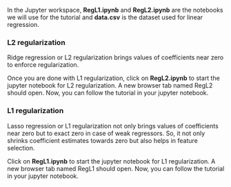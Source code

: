 In the Jupyter workspace, **RegL1.ipynb** and **RegL2.ipynb** are the notebooks we will use for the tutorial and **data.csv** is the dataset used for linear regression.

### L2 regularization
Ridge regression or L2 regularization brings values of coefficients near zero to enforce regularization.

Once you are done with L1 regularization, click on **RegL2.ipynb** to start the jupyter notebook for L2 regularization. A new browser tab named RegL2 should open. Now, you can follow the tutorial in your jupyter notebook.

### L1 regularization
Lasso regression or L1 regularization not only brings values of coefficients near zero but to exact zero in case of weak regressors. So, it not only shrinks coefficient estimates towards zero but also helps in feature selection.

Click on **RegL1.ipynb** to start the jupyter notebook for L1 regularization. A new browser tab named RegL1 should open. Now, you can follow the tutorial in your jupyter notebook.